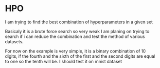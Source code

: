 # HPO
I am trying to find the best combination of hyperparameters in a given set 

Basicaly it is a brute force search so very weak
I am planing on trying to search if i can reduce the combination and test the method of various datasets. 

For now on the example is very simple, it is a binary combination of 10 digits, if the fourth and the sixth of the first and the second digits are equal to one so the tenth will be. 
I should test it on mnist dataset
